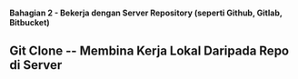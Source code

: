 #### Bahagian 2 - Bekerja dengan Server Repository (seperti Github, Gitlab, Bitbucket)

## Git Clone -- Membina Kerja Lokal Daripada Repo di Server